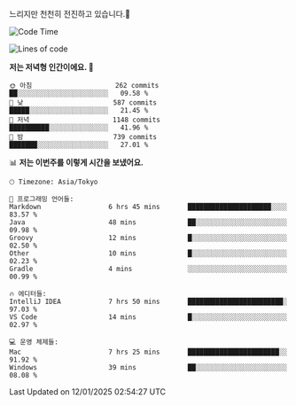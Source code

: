 느리지만 천천히 전진하고 있습니다.🐢

<!--START_SECTION:waka-->
![Code Time](http://img.shields.io/badge/Code%20Time-1%2C513%20hrs%204%20mins-blue)

![Lines of code](https://img.shields.io/badge/%EC%A0%80%EB%8A%94%20%EC%97%AC%ED%83%9C%EA%B9%8C%EC%A7%80%20-919.0%20thousand%20%EC%A4%84%EC%9D%98%20%EC%BD%94%EB%93%9C%EB%A5%BC%20%EC%9E%91%EC%84%B1%ED%96%88%EC%96%B4%EC%9A%94.-blue)

**저는 저녁형 인간이에요. 🦉** 

```text
🌞 아침                     262 commits         ██░░░░░░░░░░░░░░░░░░░░░░░   09.58 % 
🌆 낮　                     587 commits         █████░░░░░░░░░░░░░░░░░░░░   21.45 % 
🌃 저녁                     1148 commits        ██████████░░░░░░░░░░░░░░░   41.96 % 
🌙 밤　                     739 commits         ███████░░░░░░░░░░░░░░░░░░   27.01 % 
```


📊 **저는 이번주를 이렇게 시간을 보냈어요.** 

```text
🕑︎ Timezone: Asia/Tokyo

💬 프로그래밍 언어들: 
Markdown                 6 hrs 45 mins       █████████████████████░░░░   83.57 % 
Java                     48 mins             ██░░░░░░░░░░░░░░░░░░░░░░░   09.98 % 
Groovy                   12 mins             █░░░░░░░░░░░░░░░░░░░░░░░░   02.50 % 
Other                    10 mins             █░░░░░░░░░░░░░░░░░░░░░░░░   02.23 % 
Gradle                   4 mins              ░░░░░░░░░░░░░░░░░░░░░░░░░   00.99 % 

🔥 에디터들: 
IntelliJ IDEA            7 hrs 50 mins       ████████████████████████░   97.03 % 
VS Code                  14 mins             █░░░░░░░░░░░░░░░░░░░░░░░░   02.97 % 

💻 운영 체제들: 
Mac                      7 hrs 25 mins       ███████████████████████░░   91.92 % 
Windows                  39 mins             ██░░░░░░░░░░░░░░░░░░░░░░░   08.08 % 
```


 Last Updated on 12/01/2025 02:54:27 UTC
<!--END_SECTION:waka-->
